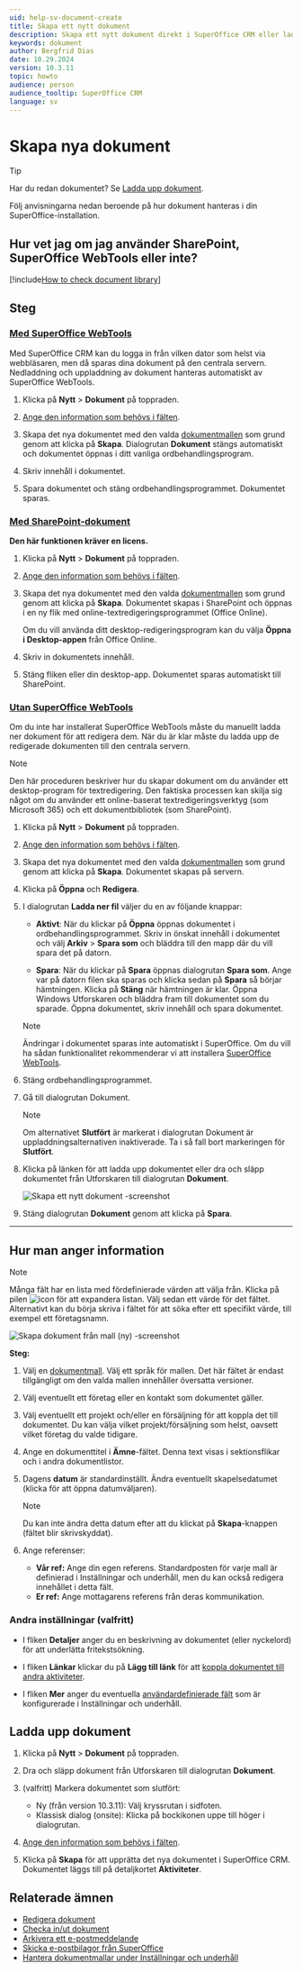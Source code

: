 ```yaml
---
uid: help-sv-document-create
title: Skapa ett nytt dokument
description: Skapa ett nytt dokument direkt i SuperOffice CRM eller ladda upp befintliga dokument så att du och dina kollegor alltid har tillgång till de senaste dokumenten och versionerna. Den här guiden visar hur du gör båda.
keywords: dokument
author: Bergfrid Dias
date: 10.29.2024
version: 10.3.11
topic: howto
audience: person
audience_tooltip: SuperOffice CRM
language: sv
---
```


# Skapa nya dokument

> [!TIP]
> Har du redan dokumentet? Se [Ladda upp dokument](#upload).

Följ anvisningarna nedan beroende på hur dokument hanteras i din SuperOffice-installation.

## Hur vet jag om jag använder SharePoint, SuperOffice WebTools eller inte?

[!include[How to check document library](includes/webtools-or-sharepoint.md)]

<!-- markdownlint-disable-file MD051 -->
## Steg

### [Med SuperOffice WebTools](#tab/webtools)

Med SuperOffice CRM kan du logga in från vilken dator som helst via webbläsaren, men då sparas dina dokument på den centrala servern. Nedladdning och uppladdning av dokument hanteras automatiskt av SuperOffice WebTools.

1. Klicka på **Nytt** > **Dokument** på toppraden.

2. [Ange den information som behövs i fälten](#fields).

3. Skapa det nya dokumentet med den valda [dokumentmallen][5] som grund genom att klicka på **Skapa**. Dialogrutan **Dokument** stängs automatiskt och dokumentet öppnas i ditt vanliga ordbehandlingsprogram.

4. Skriv innehåll i dokumentet.

5. Spara dokumentet och stäng ordbehandlingsprogrammet. Dokumentet sparas.

### [Med SharePoint-dokument](#tab/sharepoint)

**Den här funktionen kräver en licens.**

1. Klicka på **Nytt** > **Dokument** på toppraden.

2. [Ange den information som behövs i fälten](#fields).

3. Skapa det nya dokumentet med den valda [dokumentmallen][5] som grund genom att klicka på **Skapa**. Dokumentet skapas i SharePoint och öppnas i en ny flik med online-textredigeringsprogrammet (Office Online).

    Om du vill använda ditt desktop-redigeringsprogram kan du välja **Öppna i Desktop-appen** från Office Online.

4. Skriv in dokumentets innehåll.

5. Stäng fliken eller din desktop-app. Dokumentet sparas automatiskt till SharePoint.

### [Utan SuperOffice WebTools](#tab/no-webtools)

Om du inte har installerat SuperOffice WebTools måste du manuellt ladda ner dokument för att redigera dem. När du är klar måste du ladda upp de redigerade dokumenten till den centrala servern.

> [!NOTE]
> Den här proceduren beskriver hur du skapar dokument om du använder ett desktop-program för textredigering. Den faktiska processen kan skilja sig något om du använder ett online-baserat textredigeringsverktyg (som Microsoft 365) och ett dokumentbibliotek (som SharePoint).

1. Klicka på **Nytt** > **Dokument** på toppraden.

2. [Ange den information som behövs i fälten](#fields).

3. Skapa det nya dokumentet med den valda [dokumentmallen][5] som grund genom att klicka på **Skapa**. Dokumentet skapas på servern.

4. Klicka på **Öppna** och **Redigera**.

5. I dialogrutan **Ladda ner fil** väljer du en av följande knappar:

    * **Aktivt**: När du klickar på **Öppna** öppnas dokumentet i ordbehandlingsprogrammet. Skriv in önskat innehåll i dokumentet och välj **Arkiv** > **Spara som** och bläddra till den mapp där du vill spara det på datorn.

    * **Spara**: När du klickar på **Spara** öppnas dialogrutan **Spara som**. Ange var på datorn filen ska sparas och klicka sedan på **Spara** så börjar hämtningen. Klicka på **Stäng** när hämtningen är klar. Öppna Windows Utforskaren och bläddra fram till dokumentet som du sparade. Öppna dokumentet, skriv innehåll och spara dokumentet.

    > [!NOTE]
    > Ändringar i dokumentet sparas inte automatiskt i SuperOffice. Om du vill ha sådan funktionalitet rekommenderar vi att installera [SuperOffice WebTools][7].

6. Stäng ordbehandlingsprogrammet.

7. Gå till dialogrutan Dokument.

    > [!NOTE]
    > Om alternativet **Slutfört** är markerat i dialogrutan Dokument är uppladdningsalternativen inaktiverade. Ta i så fall bort markeringen för **Slutfört**.

8. Klicka på länken för att ladda upp dokumentet eller dra och släpp dokumentet från Utforskaren till dialogrutan **Dokument**.

    ![Skapa ett nytt dokument -screenshot][img2]

9. Stäng dialogrutan **Dokument** genom att klicka på **Spara**.

***

## <a id="fields"></a>Hur man anger information

> [!NOTE]
> Många fält har en lista med fördefinierade värden att välja från. Klicka på pilen ![icon][img5] för att expandera listan. Välj sedan ett värde för det fältet. Alternativt kan du börja skriva i fältet för att söka efter ett specifikt värde, till exempel ett företagsnamn.

![Skapa dokument från mall (ny) -screenshot][img4]

**Steg:**

1. Välj en [dokumentmall][5]. Välj ett språk för mallen. Det här fältet är endast tillgängligt om den valda mallen innehåller översatta versioner.

1. Välj eventuellt ett företag eller en kontakt som dokumentet gäller.

1. Välj eventuellt ett projekt och/eller en försäljning för att koppla det till dokumentet. Du kan välja vilket projekt/försäljning som helst, oavsett vilket företag du valde tidigare.

1. Ange en dokumenttitel i **Ämne**-fältet. Denna text visas i sektionsflikar och i andra dokumentlistor.

1. Dagens **datum** är standardinställt. Ändra eventuellt skapelsedatumet (klicka för att öppna datumväljaren).

    > [!NOTE]
    > Du kan inte ändra detta datum efter att du klickat på **Skapa**-knappen (fältet blir skrivskyddat).

1. Ange referenser:

    * **Vår ref:** Ange din egen referens. Standardposten för varje mall är definierad i Inställningar och underhåll, men du kan också redigera innehållet i detta fält.
    * **Er ref:** Ange mottagarens referens från deras kommunikation.

### Andra inställningar (valfritt)

* I fliken **Detaljer** anger du en beskrivning av dokumentet (eller nyckelord) för att underlätta fritekstsökning.

* I fliken **Länkar** klickar du på **Lägg till länk** för att [koppla dokumentet till andra aktiviteter][9].

* I fliken **Mer** anger du eventuella [användardefinierade fält][10] som är konfigurerade i Inställningar och underhåll.

## <a id="upload"></a>Ladda upp dokument

1. Klicka på **Nytt** > **Dokument** på toppraden.

2. Dra och släpp dokument från Utforskaren till dialogrutan **Dokument**.

3. (valfritt) Markera dokumentet som slutfört:

    * Ny (från version 10.3.11): Välj kryssrutan i sidfoten.
    * Klassisk dialog (onsite): Klicka på bockikonen uppe till höger i dialogrutan.

4. [Ange den information som behövs i fälten](#fields).

5. Klicka på **Skapa** för att upprätta det nya dokumentet i SuperOffice CRM. Dokumentet läggs till på detaljkortet **Aktiviteter**.

## Relaterade ämnen

* [Redigera dokument][1]
* [Checka in/ut dokument][3]
* [Arkivera ett e-postmeddelande][8]
* [Skicka e-postbilagor från SuperOffice][4]
* [Hantera dokumentmallar under Inställningar och underhåll][6]

<!-- Referenced links -->
[1]: edit.md
[3]: lock.md
[4]: send-as-email.md
[5]: ../templates/learn/index.md
[6]: ../templates/admin/link-template.md
[7]: ../../webtools/learn/install.md
[8]: ../../email/mail-link/learn/archive.md
[9]: ../../diary/learn/linking-documents-to-follow-ups.md
[10]: ../../custom-objects/learn/udef.md

<!-- Referenced images -->
[img2]: ../../../media/loc/en/document/upload.png
[img4]: ../../../media/loc/en/document/create-document.png
[img5]: ../../../../common/icons/dropdown-icon.png
